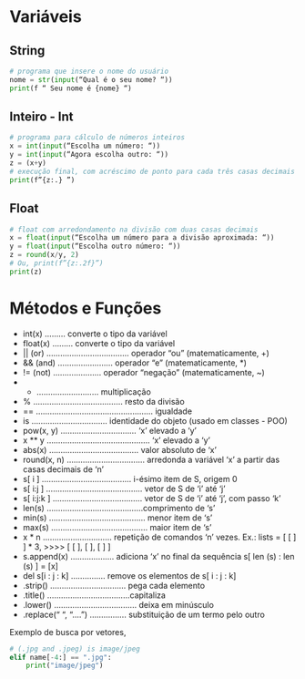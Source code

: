 # Variáveis
## String
```python
# programa que insere o nome do usuário
nome = str(input(“Qual é o seu nome? “))
print(f “ Seu nome é {nome} “)
```
## Inteiro - Int
```python
# programa para cálculo de números inteiros
x = int(input(“Escolha um número: “))
y = int(input(“Agora escolha outro: “))
z = (x+y)
# execução final, com acréscimo de ponto para cada três casas decimais
print(f”{z:.} ”)
```
## Float 
```python
# float com arredondamento na divisão com duas casas decimais
x = float(input(“Escolha um número para a divisão aproximada: “))
y = float(input(“Escolha outro número: “))
z = round(x/y, 2)
# Ou, print(f”{z:.2f}”)
print(z)
```
# Métodos e Funções
- int(x) ……… converte o tipo da variável
- float(x) ……… converte o tipo da variável
- || (or) ……………………………… operador “ou” (matematicamente, +)
- && (and) …………………… operador “e” (matematicamente, *)
- != (not) ………………… operador “negação” (matematicamente, ~)
- * ……………………… multiplicação
- % ………………………………… resto da divisão
- == …………………………………………… igualdade
- is …………………………… identidade do objeto (usado em classes - POO)
- pow(x, y) …………………………… ‘x’ elevado a ‘y’
- x ** y ……………………………………… ‘x’ elevado a ‘y’
- abs(x) ………………………………… valor absoluto de ‘x’
- round(x, n) .................................. arredonda a variável ‘x’ a partir das casas decimais de ‘n’
- s[ i ] ………………………………… i-ésimo item de S, origem 0
- s[ i:j ] …………………………………… vetor de S de ‘i’ até ‘j’
- s[ i:j:k ] ………………………………… vetor de S de ‘i’ até ‘j’, com passo ‘k’
- len(s) ……………………………………comprimento de ‘s’
- min(s) …………………………………… menor item de ‘s’
- max(s) …………………………………… maior item de ‘s’
- x * n ………………………… repetição de comandos ‘n’ vezes. Ex.: lists = [ [ ] ] * 3, >>>> [ [ ], [ ], [ ] ]
- s.append(x) ………………. adiciona ‘x’ no final da sequência s[ len (s) : len (s) ] = [x]
- del s[i : j : k] …………… remove os elementos de s[ i : j : k]
- .strip() …………………………… pega cada elemento
- .title() ………………………………capitaliza
- .lower() ……………………………… deixa em minúsculo
- .replace(“ “, “....”) ……………. substituição de um termo pelo outro

Exemplo de busca por vetores,
```python
# (.jpg and .jpeg) is image/jpeg
elif name[-4:] == ".jpg":
    print("image/jpeg")
```
